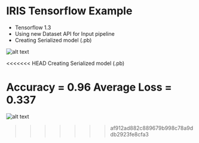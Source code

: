 # IRIS Tensorflow Example

- Tensorflow 1.3
- Using new Dataset API for Input pipeline
- Creating Serialized model (.pb)

![alt text](https://github.com/kishorenayar/Machine-Learning-Solutions/blob/master/Problems-Solutions/iris/build/Iris.png)

<<<<<<< HEAD
Creating Serialized model (.pb)

Accuracy = 0.96
Average Loss = 0.337
=======
![alt text](https://github.com/kishorenayar/Machine-Learning-Solutions/blob/master/Problems-Solutions/iris/build/Histogram.PNG)
>>>>>>> af912ad882c889679b998c78a9ddb2923fe8cfa3
